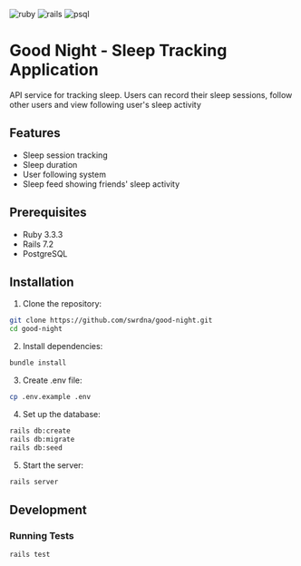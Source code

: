 ![ruby](https://img.shields.io/badge/Ruby-%23CC342D?logo=ruby)
![rails](https://img.shields.io/badge/Rails-%23CC0000?logo=rubyonrails)
![psql](https://img.shields.io/badge/PostgreSQL-%234169E1?logo=postgresql&logoColor=%23ffffff)

# Good Night - Sleep Tracking Application

API service for tracking sleep. Users can record their sleep sessions, follow other users and view following user's sleep activity

## Features

- Sleep session tracking
- Sleep duration
- User following system
- Sleep feed showing friends' sleep activity

## Prerequisites

- Ruby 3.3.3
- Rails 7.2
- PostgreSQL

## Installation

1. Clone the repository:

```bash
git clone https://github.com/swrdna/good-night.git
cd good-night
```

2. Install dependencies:

```bash
bundle install
```

3. Create .env file:

```bash
cp .env.example .env
```

4. Set up the database:

```bash
rails db:create
rails db:migrate
rails db:seed
```

5. Start the server:

```bash
rails server
```

## Development

### Running Tests

```bash
rails test
```
